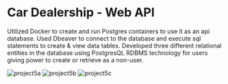 # Car Dealership - Web API

Utilized Docker to create and run Postgres containers to use it as an api database. 
Used Dbeaver to connect to the database and execute sql statements to create & view data tables.
Developed three different relational entities in the database using PostgresQL RDBMS technology for users giving power to create or retrieve as a non-user.

![project5a](https://user-images.githubusercontent.com/68181312/204908927-31127a7c-062b-4f17-a1ef-d473f9190944.png)
![project5b](https://user-images.githubusercontent.com/68181312/204908928-23e37af1-92ac-46fc-abc0-e7aa887835cf.png)
![project5c](https://user-images.githubusercontent.com/68181312/204908932-ae462c91-6423-4d7f-83e0-45a2113dc41e.png)
